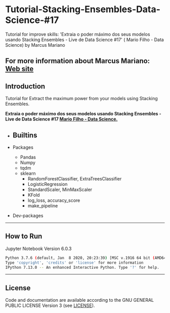 # Tutorial-Stacking-Ensembles-Data-Science-#17

Tutorial for improve skills: 'Extraia o poder máximo dos seus modelos usando Stacking Ensembles - Live de Data Science #17' ( Mario Filho - Data Science) by Marcus Mariano


**For more information about Marcus Mariano: [Web site](https://marcusmariano.github.io/mmariano/)**  
---

## Introduction

Tutorial for Extract the maximum power from your models using Stacking Ensembles.

**Extraia o poder máximo dos seus modelos usando Stacking Ensembles - Live de Data Science #17 [ Mario Filho - Data Science.](https://www.youtube.com/watch?v=TSoQGRhhHBE&t=27s)**

- Builtins
    -

- Packages
    - Pandas
    - Numpy
    - tqdm
    - sklearn
        - RandomForestClassifier, ExtraTreesClassifier
        - LogisticRegression
        - StandardScaler, MinMaxScaler
        - KFold
        - log_loss, accuracy_score
        - make_pipeline  

- Dev-packages

---

## How to Run

Jupyter Notebook Version 6.0.3  
```sh
Python 3.7.6 (default, Jan  8 2020, 20:23:39) [MSC v.1916 64 bit (AMD64)]
Type 'copyright', 'credits' or 'license' for more information
IPython 7.13.0 -- An enhanced Interactive Python. Type '?' for help.

```

---

## License

Code and documentation are available according to the GNU GENERAL PUBLIC LICENSE Version 3 (see [LICENSE](https://www.gnu.org/licenses/gpl.html)).
